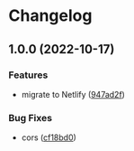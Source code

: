 # Changelog

## 1.0.0 (2022-10-17)


### Features

* migrate to Netlify ([947ad2f](https://github.com/jdvivar/chiquito-ipsum-api/commit/947ad2ff42c283982315bde6b947315ef046db47))


### Bug Fixes

* cors ([cf18bd0](https://github.com/jdvivar/chiquito-ipsum-api/commit/cf18bd025eb933ce679bd1f712ed3091f3db9178))
